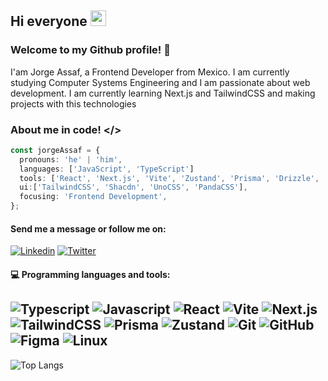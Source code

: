 ## Hi everyone <img width="25px" height="25px" src="https://c.tenor.com/nebZyl8oN7IAAAAi/wave-hello.gifg">

### Welcome to my Github profile! 👋
I'am Jorge Assaf, a Frontend Developer from Mexico. I am currently studying Computer Systems Engineering and I am passionate about web development. I am currently learning Next.js and TailwindCSS and making projects with this technologies 

### About me in code! </>

```typescript
const jorgeAssaf = {
  pronouns: 'he' | 'him',
  languages: ['JavaScript', 'TypeScript']
  tools: ['React', 'Next.js', 'Vite', 'Zustand', 'Prisma', 'Drizzle', 'Figma'],
  ui:['TailwindCSS', 'Shacdn', 'UnoCSS', 'PandaCSS'],
  focusing: 'Frontend Development',
};
```
#### Send me a message or follow me on:
[![Linkedin](https://img.shields.io/badge/-LinkedIn-blue?style=flat&logo=Linkedin&logoColor=white)](https://www.linkedin.com/in/jorge-enrique-assaf/)
[![Twitter](https://img.shields.io/badge/-Twitter-1DA1F2?style=flat&logo=Twitter&logoColor=white)](https://twitter.com/AssafEnrique)



#### :computer: Programming languages and tools: 
  
![Typescript](https://img.shields.io/badge/-typescript-black?style=flat-square&logo=typescript)
![Javascript](https://img.shields.io/badge/-Javascript-black?style=flat-square&logo=javascript)
![React](https://img.shields.io/badge/-React-black?style=flat-square&logo=react)
![Vite](https://img.shields.io/badge/-Vite-black?style=flat-square&logo=Vite)
![Next.js](https://img.shields.io/badge/-Next-black?style=flat-square&logo=Next.js)
![TailwindCSS](https://img.shields.io/badge/-TailwindCSS-black?style=flat-square&logo=tailwind-css)
![Prisma](https://img.shields.io/badge/-Prisma-black?style=flat-square&logo=prisma)
![Zustand](https://img.shields.io/badge/-Zustand-black?style=flat-square&logo=zustand)
![Git](https://img.shields.io/badge/-Git-black?style=flat-square&logo=git)
![GitHub](https://img.shields.io/badge/-GitHub-black?style=flat-square&logo=github)
![Figma](https://img.shields.io/badge/-Figma-black?style=flat-square&logo=figma)
![Linux](https://img.shields.io/badge/-Linux-black?style=flat-square&logo=Linux)
---
<p>
  <img alt="Top Langs" src=https://github-readme-stats.vercel.app/api/top-langs/?username=jorgeassaf&layout=compact&theme=dark)](https://github.com/anuraghazra/github-readme-stats />
</p>

